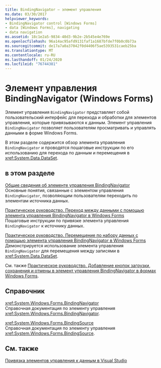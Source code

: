 ```yaml
---
title: BindingNavigator — элемент управления
ms.date: 03/30/2017
helpviewer_keywords:
- BindingNavigator control [Windows Forms]
- data [Windows Forms], navigating
- data navigation
ms.assetid: 18c1e2a5-9834-40d3-9b2e-2b545e4e769e
ms.openlocfilehash: 96a14ac95afd9131faf1a1687bfde7f0b0c0b73a
ms.sourcegitcommit: de17a7a0a37042f0d4406f5ae5393531caeb25ba
ms.translationtype: MT
ms.contentlocale: ru-RU
ms.lasthandoff: 01/24/2020
ms.locfileid: "76744381"
---
```

# <a name="bindingnavigator-control-windows-forms"></a>Элемент управления BindingNavigator (Windows Forms)
Элемент управления `BindingNavigator` представляет собой пользовательский интерфейс для перехода и обработки для элементов управления, которые привязываются к данным. Элемент управления `BindingNavigator` позволяет пользователям просматривать и управлять данными в форме Windows Forms.  
  
 В этом разделе содержится обзор элемента управления `BindingNavigator` и проводятся пошаговые инструкции по его использованию для перехода по данным и перемещения в <xref:System.Data.DataSet>.  
  
## <a name="in-this-section"></a>в этом разделе  
 [Общие сведения об элементе управления BindingNavigator](bindingnavigator-control-overview-windows-forms.md)  
 Основные понятия, связанные с элементом управления `BindingNavigator`, позволяющим пользователям переходить по элементам источника данных.  
  
 [Практическое руководство. Переход между данными с помощью элемента управления BindingNavigator в Windows Forms](how-to-navigate-data-with-the-windows-forms-bindingnavigator-control.md)  
 Пошаговые инструкции по привязке элемента управления `BindingNavigator` к источнику данных.  
  
 [Практическое руководство. Перемещение по набору данных с помощью элемента управления BindingNavigator в Windows Forms](move-through-a-dataset-with-wf-bindingnavigator-control.md)  
 Демонстрируется использование элемента управления `BindingNavigator` для перемещения между записями в <xref:System.Data.DataSet>.  
  
 См. также [Практическое руководство. Добавление кнопок загрузки, сохранения и отмены в элемент управления BindingNavigator в формах Windows Forms](load-save-and-cancel-bindingnavigator.md).  
  
## <a name="reference"></a>Справочник  
 <xref:System.Windows.Forms.BindingNavigator>  
 Справочная документация по элементу управления <xref:System.Windows.Forms.BindingNavigator>.  
  
 <xref:System.Windows.Forms.BindingSource>  
 Справочная документация по элементу управления <xref:System.Windows.Forms.BindingSource>.  
  
## <a name="related-sections"></a>См. также  
 [Привязка элементов управления к данным в Visual Studio](/visualstudio/data-tools/bind-controls-to-data-in-visual-studio)
